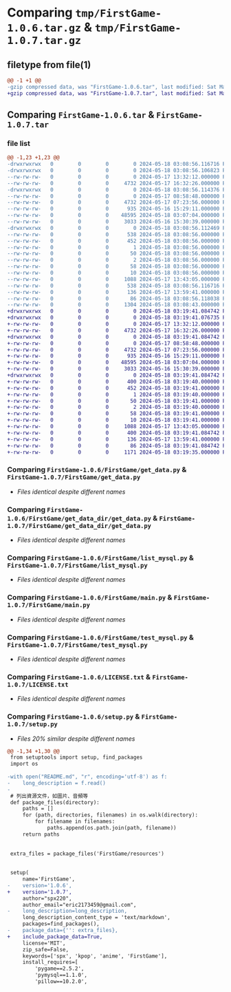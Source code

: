 # Comparing `tmp/FirstGame-1.0.6.tar.gz` & `tmp/FirstGame-1.0.7.tar.gz`

## filetype from file(1)

```diff
@@ -1 +1 @@
-gzip compressed data, was "FirstGame-1.0.6.tar", last modified: Sat May 18 03:08:56 2024, max compression
+gzip compressed data, was "FirstGame-1.0.7.tar", last modified: Sat May 18 03:19:41 2024, max compression
```

## Comparing `FirstGame-1.0.6.tar` & `FirstGame-1.0.7.tar`

### file list

```diff
@@ -1,23 +1,23 @@
-drwxrwxrwx   0        0        0        0 2024-05-18 03:08:56.116716 FirstGame-1.0.6/
-drwxrwxrwx   0        0        0        0 2024-05-18 03:08:56.106823 FirstGame-1.0.6/FirstGame/
--rw-rw-rw-   0        0        0        0 2024-05-17 13:32:12.000000 FirstGame-1.0.6/FirstGame/__init__.py
--rw-rw-rw-   0        0        0     4732 2024-05-17 16:32:26.000000 FirstGame-1.0.6/FirstGame/get_data.py
-drwxrwxrwx   0        0        0        0 2024-05-18 03:08:56.114376 FirstGame-1.0.6/FirstGame/get_data_dir/
--rw-rw-rw-   0        0        0        0 2024-05-17 08:58:48.000000 FirstGame-1.0.6/FirstGame/get_data_dir/__init__.py
--rw-rw-rw-   0        0        0     4732 2024-05-17 07:23:56.000000 FirstGame-1.0.6/FirstGame/get_data_dir/get_data.py
--rw-rw-rw-   0        0        0      935 2024-05-16 15:29:11.000000 FirstGame-1.0.6/FirstGame/list_mysql.py
--rw-rw-rw-   0        0        0    48595 2024-05-18 03:07:04.000000 FirstGame-1.0.6/FirstGame/main.py
--rw-rw-rw-   0        0        0     3033 2024-05-16 15:30:39.000000 FirstGame-1.0.6/FirstGame/test_mysql.py
-drwxrwxrwx   0        0        0        0 2024-05-18 03:08:56.112469 FirstGame-1.0.6/FirstGame.egg-info/
--rw-rw-rw-   0        0        0      538 2024-05-18 03:08:56.000000 FirstGame-1.0.6/FirstGame.egg-info/PKG-INFO
--rw-rw-rw-   0        0        0      452 2024-05-18 03:08:56.000000 FirstGame-1.0.6/FirstGame.egg-info/SOURCES.txt
--rw-rw-rw-   0        0        0        1 2024-05-18 03:08:56.000000 FirstGame-1.0.6/FirstGame.egg-info/dependency_links.txt
--rw-rw-rw-   0        0        0       50 2024-05-18 03:08:56.000000 FirstGame-1.0.6/FirstGame.egg-info/entry_points.txt
--rw-rw-rw-   0        0        0        2 2024-05-18 03:08:56.000000 FirstGame-1.0.6/FirstGame.egg-info/not-zip-safe
--rw-rw-rw-   0        0        0       58 2024-05-18 03:08:56.000000 FirstGame-1.0.6/FirstGame.egg-info/requires.txt
--rw-rw-rw-   0        0        0       10 2024-05-18 03:08:56.000000 FirstGame-1.0.6/FirstGame.egg-info/top_level.txt
--rw-rw-rw-   0        0        0     1088 2024-05-17 13:43:05.000000 FirstGame-1.0.6/LICENSE.txt
--rw-rw-rw-   0        0        0      538 2024-05-18 03:08:56.116716 FirstGame-1.0.6/PKG-INFO
--rw-rw-rw-   0        0        0      136 2024-05-17 13:59:41.000000 FirstGame-1.0.6/README.md
--rw-rw-rw-   0        0        0       86 2024-05-18 03:08:56.118038 FirstGame-1.0.6/setup.cfg
--rw-rw-rw-   0        0        0     1304 2024-05-18 03:08:43.000000 FirstGame-1.0.6/setup.py
+drwxrwxrwx   0        0        0        0 2024-05-18 03:19:41.084742 FirstGame-1.0.7/
+drwxrwxrwx   0        0        0        0 2024-05-18 03:19:41.076735 FirstGame-1.0.7/FirstGame/
+-rw-rw-rw-   0        0        0        0 2024-05-17 13:32:12.000000 FirstGame-1.0.7/FirstGame/__init__.py
+-rw-rw-rw-   0        0        0     4732 2024-05-17 16:32:26.000000 FirstGame-1.0.7/FirstGame/get_data.py
+drwxrwxrwx   0        0        0        0 2024-05-18 03:19:41.084742 FirstGame-1.0.7/FirstGame/get_data_dir/
+-rw-rw-rw-   0        0        0        0 2024-05-17 08:58:48.000000 FirstGame-1.0.7/FirstGame/get_data_dir/__init__.py
+-rw-rw-rw-   0        0        0     4732 2024-05-17 07:23:56.000000 FirstGame-1.0.7/FirstGame/get_data_dir/get_data.py
+-rw-rw-rw-   0        0        0      935 2024-05-16 15:29:11.000000 FirstGame-1.0.7/FirstGame/list_mysql.py
+-rw-rw-rw-   0        0        0    48595 2024-05-18 03:07:04.000000 FirstGame-1.0.7/FirstGame/main.py
+-rw-rw-rw-   0        0        0     3033 2024-05-16 15:30:39.000000 FirstGame-1.0.7/FirstGame/test_mysql.py
+drwxrwxrwx   0        0        0        0 2024-05-18 03:19:41.084742 FirstGame-1.0.7/FirstGame.egg-info/
+-rw-rw-rw-   0        0        0      400 2024-05-18 03:19:40.000000 FirstGame-1.0.7/FirstGame.egg-info/PKG-INFO
+-rw-rw-rw-   0        0        0      452 2024-05-18 03:19:41.000000 FirstGame-1.0.7/FirstGame.egg-info/SOURCES.txt
+-rw-rw-rw-   0        0        0        1 2024-05-18 03:19:40.000000 FirstGame-1.0.7/FirstGame.egg-info/dependency_links.txt
+-rw-rw-rw-   0        0        0       50 2024-05-18 03:19:41.000000 FirstGame-1.0.7/FirstGame.egg-info/entry_points.txt
+-rw-rw-rw-   0        0        0        2 2024-05-18 03:19:40.000000 FirstGame-1.0.7/FirstGame.egg-info/not-zip-safe
+-rw-rw-rw-   0        0        0       58 2024-05-18 03:19:41.000000 FirstGame-1.0.7/FirstGame.egg-info/requires.txt
+-rw-rw-rw-   0        0        0       10 2024-05-18 03:19:41.000000 FirstGame-1.0.7/FirstGame.egg-info/top_level.txt
+-rw-rw-rw-   0        0        0     1088 2024-05-17 13:43:05.000000 FirstGame-1.0.7/LICENSE.txt
+-rw-rw-rw-   0        0        0      400 2024-05-18 03:19:41.084742 FirstGame-1.0.7/PKG-INFO
+-rw-rw-rw-   0        0        0      136 2024-05-17 13:59:41.000000 FirstGame-1.0.7/README.md
+-rw-rw-rw-   0        0        0       86 2024-05-18 03:19:41.084742 FirstGame-1.0.7/setup.cfg
+-rw-rw-rw-   0        0        0     1171 2024-05-18 03:19:35.000000 FirstGame-1.0.7/setup.py
```

### Comparing `FirstGame-1.0.6/FirstGame/get_data.py` & `FirstGame-1.0.7/FirstGame/get_data.py`

 * *Files identical despite different names*

### Comparing `FirstGame-1.0.6/FirstGame/get_data_dir/get_data.py` & `FirstGame-1.0.7/FirstGame/get_data_dir/get_data.py`

 * *Files identical despite different names*

### Comparing `FirstGame-1.0.6/FirstGame/list_mysql.py` & `FirstGame-1.0.7/FirstGame/list_mysql.py`

 * *Files identical despite different names*

### Comparing `FirstGame-1.0.6/FirstGame/main.py` & `FirstGame-1.0.7/FirstGame/main.py`

 * *Files identical despite different names*

### Comparing `FirstGame-1.0.6/FirstGame/test_mysql.py` & `FirstGame-1.0.7/FirstGame/test_mysql.py`

 * *Files identical despite different names*

### Comparing `FirstGame-1.0.6/LICENSE.txt` & `FirstGame-1.0.7/LICENSE.txt`

 * *Files identical despite different names*

### Comparing `FirstGame-1.0.6/setup.py` & `FirstGame-1.0.7/setup.py`

 * *Files 20% similar despite different names*

```diff
@@ -1,34 +1,30 @@
 from setuptools import setup, find_packages
 import os
 
-with open("README.md", "r", encoding='utf-8') as f:
-    long_description = f.read()
-
 # 列出資源文件，如圖片、音頻等
 def package_files(directory):
     paths = []
     for (path, directories, filenames) in os.walk(directory):
         for filename in filenames:
             paths.append(os.path.join(path, filename))
     return paths
 
 
 extra_files = package_files('FirstGame/resources')
 
 
 setup(
     name='FirstGame',
-    version='1.0.6',
+    version='1.0.7',
     author="spx220",
     author_email="eric2173459@gmail.com",
-    long_description=long_description,
     long_description_content_type = 'text/markdown',
     packages=find_packages(),
-    package_data={'': extra_files},
+    include_package_data=True,
     license='MIT',
     zip_safe=False,
     keywords=['spx', 'kpop', 'anime', 'FirstGame'],
     install_requires=[
         'pygame==2.5.2',
         'pymysql==1.1.0',
         'pillow==10.2.0',
```

